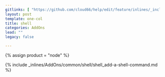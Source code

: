 ```yaml
---
gitlinks: [ "https://github.com/cloud66/help/edit/feature/inlines/_includes/_inlines/AddOns/common/shell/shell_add-a-shell-command.md" ]
layout: post
template: one-col
title: shell
categories: AddOns
lead: ""
legacy: false

---
```

{% assign product = "node" %}

{% include _inlines/AddOns/common/shell/shell_add-a-shell-command.md %}
